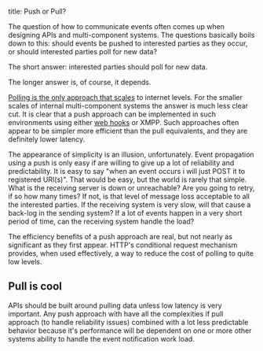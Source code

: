 title: Push or Pull?

The question of how to communicate events often comes up when
designing APIs and multi-component systems.  The questions basically
boils down to this: should events be pushed to interested parties as
they occur, or should interested parties poll for new data?

The short answer: interested parties should poll for new data.

The longer answer is, of course, it depends.  

[Polling is the only approach that scales][deohara-push] to internet
levels.  For the smaller scales of internal multi-component systems
the answer is much less clear cut.  It is clear that a push approach
can be implemented in such environments using either 
[web hooks][web-hooks] or XMPP.  Such approaches often appear to be simpler
more efficient than the pull equivalents, and they are definitely 
lower latency.

The appearance of simplicity is an illusion, unfortunately.  Event
propagation using a push is only easy if are willing to give up a lot
of reliability and predictability.  It is easy to say "when an event
occurs i will just POST it to registered URI(s)".  That would be easy,
but the world is rarely that simple.  What is the receiving server is
down or unreachable?  Are you going to retry, if so how many times?
If not, is that level of message loss acceptable to all the interested
parties.  If the receiving system is very slow, will that cause a
back-log in the sending system?  If a lot of events happen in a very
short period of time, can the receiving system handle the load?

The efficiency benefits of a push approach are real, but not nearly as
significant as they first appear.  HTTP's conditional request
mechanism provides, when used effectively, a way to reduce the cost of
polling to quite low levels.  

Pull is cool
-------------

APIs should be built around pulling data unless low latency is very
important.  Any push approach with have all the complexities if pull
approach (to handle reliability issues) combined with a lot less
predictable behavior because it's performance will be dependent on one
or more other systems ability to handle the event notification work
load.


[deohara-push]: http://www.dehora.net/journal/2008/12/13/design-considerations-for-fine-grained-data-access-via-the-web/
[web-hooks]: http://webhooks.org